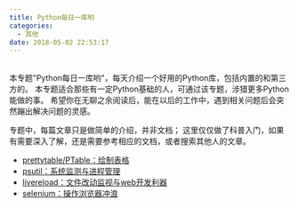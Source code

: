 ```yaml
---
title: Python每日一库哟
categories:
  - 其他
date: 2018-05-02 22:53:17
---
```


<br>
本专题"Python每日一库哟"，每天介绍一个好用的Python库，包括内置的和第三方的。
本专题适合那些有一定Python基础的人，可通过该专题，涉猎更多Python能做的事。
希望你在无聊之余阅读后，能在以后的工作中，遇到相关问题后会突然蹦出解决问题的灵感。

专题中，每篇文章只是做简单的介绍，并非文档；
这里仅仅做了科普入门，如果有需要深入了解，还是需要参考相应的文档，或者搜索其他人的文章。

* [prettytable/PTable：绘制表格](./prettytable.html)
* [psutil：系统监测与进程管理](./psutil.html)
* [livereload：文件改动监视与web开发利器](./livereload.html)
* [selenium：操作浏览器冲浪](./selenium.html)
